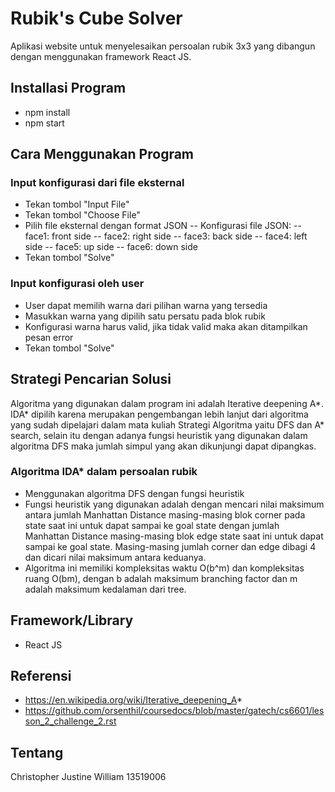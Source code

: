 # Rubik's Cube Solver
Aplikasi website untuk menyelesaikan persoalan rubik 3x3 yang dibangun dengan menggunakan framework React JS.


## Installasi Program 
- npm install
- npm start


## Cara Menggunakan Program 
### Input konfigurasi dari file eksternal
- Tekan tombol "Input File"
- Tekan tombol "Choose File"
- Pilih file eksternal dengan format JSON 
  -- Konfigurasi file JSON:
  -- face1: front side
  -- face2: right side
  -- face3: back side
  -- face4: left side
  -- face5: up side
  -- face6: down side
- Tekan tombol "Solve"

### Input konfigurasi oleh user
- User dapat memilih warna dari pilihan warna yang tersedia
- Masukkan warna yang dipilih satu persatu pada blok rubik
- Konfigurasi warna harus valid, jika tidak valid maka akan ditampilkan pesan error
- Tekan tombol "Solve"


## Strategi Pencarian Solusi
Algoritma yang digunakan dalam program ini adalah Iterative deepening A*. IDA* dipilih karena merupakan 
pengembangan lebih lanjut dari algoritma yang sudah dipelajari dalam mata kuliah Strategi Algoritma yaitu DFS dan A* search, 
selain itu dengan adanya fungsi heuristik yang digunakan dalam algoritma DFS maka jumlah simpul yang akan dikunjungi dapat
dipangkas.

### Algoritma IDA* dalam persoalan rubik
- Menggunakan algoritma DFS dengan fungsi heuristik
- Fungsi heuristik yang digunakan adalah dengan mencari nilai maksimum antara jumlah Manhattan Distance masing-masing blok
corner pada state saat ini untuk dapat sampai ke goal state dengan jumlah Manhattan Distance masing-masing blok edge state saat
ini untuk dapat sampai ke goal state. Masing-masing jumlah corner dan edge dibagi 4 dan dicari nilai maksimum antara keduanya.
- Algoritma ini memiliki kompleksitas waktu O(b^m) dan kompleksitas ruang O(bm), dengan b adalah maksimum branching factor dan m 
adalah maksimum kedalaman dari tree.


## Framework/Library
- React JS


## Referensi
- https://en.wikipedia.org/wiki/Iterative_deepening_A*
- https://github.com/orsenthil/coursedocs/blob/master/gatech/cs6601/lesson_2_challenge_2.rst


## Tentang
Christopher Justine William 13519006

